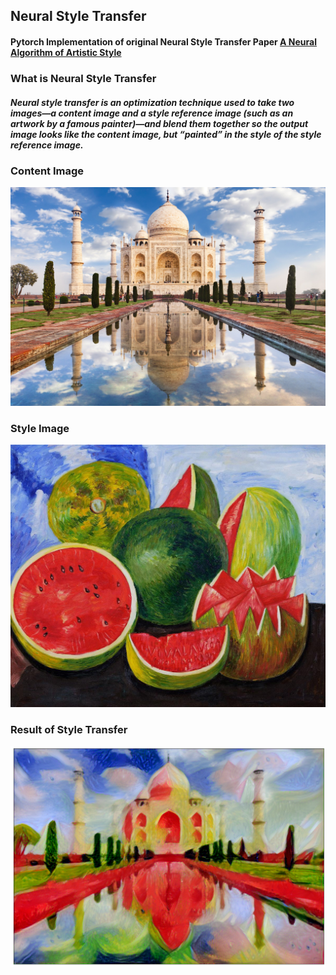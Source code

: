 ## Neural Style Transfer

#### Pytorch Implementation of original Neural Style Transfer Paper <a href="https://arxiv.org/abs/1508.06576">A Neural Algorithm of Artistic Style</a>

### What is Neural Style Transfer

##### Neural style transfer is an optimization technique used to take two images—a content image and a style reference image (such as an artwork by a famous painter)—and blend them together so the output image looks like the content image, but “painted” in the style of the style reference image.

### Content Image
![alt text](./assets/taj_mahal.jpg)

### Style Image
![alt text](./assets/kahlo.jpg)

### Result of Style Transfer
![alt text](./assets/result.png)
